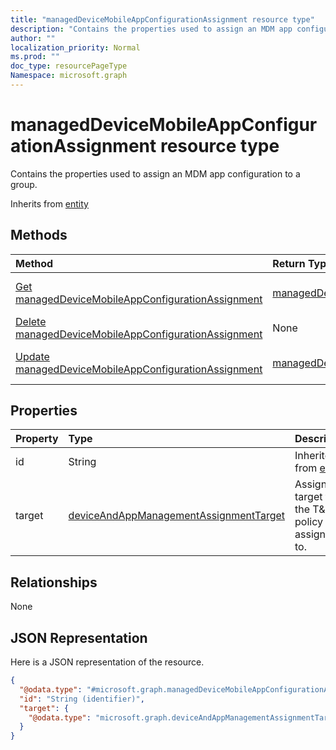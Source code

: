 ```yaml
---
title: "managedDeviceMobileAppConfigurationAssignment resource type"
description: "Contains the properties used to assign an MDM app configuration to a group."
author: ""
localization_priority: Normal
ms.prod: ""
doc_type: resourcePageType
Namespace: microsoft.graph
---
```



# managedDeviceMobileAppConfigurationAssignment resource type

Contains the properties used to assign an MDM app configuration to a group.


Inherits from [entity](../resources/entity.md)

## Methods
|Method|Return Type|Description|
|:---|:---|:---|
|[Get managedDeviceMobileAppConfigurationAssignment](../api/manageddevicemobileappconfigurationassignment-get.md)|[managedDeviceMobileAppConfigurationAssignment](../resources/managedDeviceMobileAppConfigurationAssignment.md)|Read properties and relationships of the [managedDeviceMobileAppConfigurationAssignment](../resources/manageddevicemobileappconfigurationassignment.md) object.|
|[Delete managedDeviceMobileAppConfigurationAssignment](../api/manageddevicemobileappconfigurationassignment-delete.md)|None|Deletes a [managedDeviceMobileAppConfigurationAssignment](../resources/manageddevicemobileappconfigurationassignment.md).|
|[Update managedDeviceMobileAppConfigurationAssignment](../api/manageddevicemobileappconfigurationassignment-update.md)|[managedDeviceMobileAppConfigurationAssignment](../resources/managedDeviceMobileAppConfigurationAssignment.md)|Update the properties of a [managedDeviceMobileAppConfigurationAssignment](../resources/manageddevicemobileappconfigurationassignment.md) object.|

## Properties
|Property|Type|Description|
|:---|:---|:---|
|id|String| Inherited from [entity](../resources/entity.md)|
|target|[deviceAndAppManagementAssignmentTarget](../resources/deviceAndAppManagementAssignmentTarget.md)|Assignment target that the T&C policy is assigned to.|

## Relationships
None

## JSON Representation
Here is a JSON representation of the resource.
<!-- {
  "blockType": "resource",
  "keyProperty": "id",
  "@odata.type": "microsoft.graph.managedDeviceMobileAppConfigurationAssignment",
  "baseType": "microsoft.graph.entity",
  "openType": false
}
-->
``` json
{
  "@odata.type": "#microsoft.graph.managedDeviceMobileAppConfigurationAssignment",
  "id": "String (identifier)",
  "target": {
    "@odata.type": "microsoft.graph.deviceAndAppManagementAssignmentTarget"
  }
}
```

